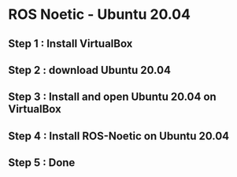 # ROS Noetic - Ubuntu 20.04
## Step 1 : Install VirtualBox 
## Step 2 : download Ubuntu 20.04
## Step 3 : Install and open Ubuntu 20.04 on VirtualBox
## Step 4 : Install ROS-Noetic on Ubuntu 20.04
## Step 5 : Done
